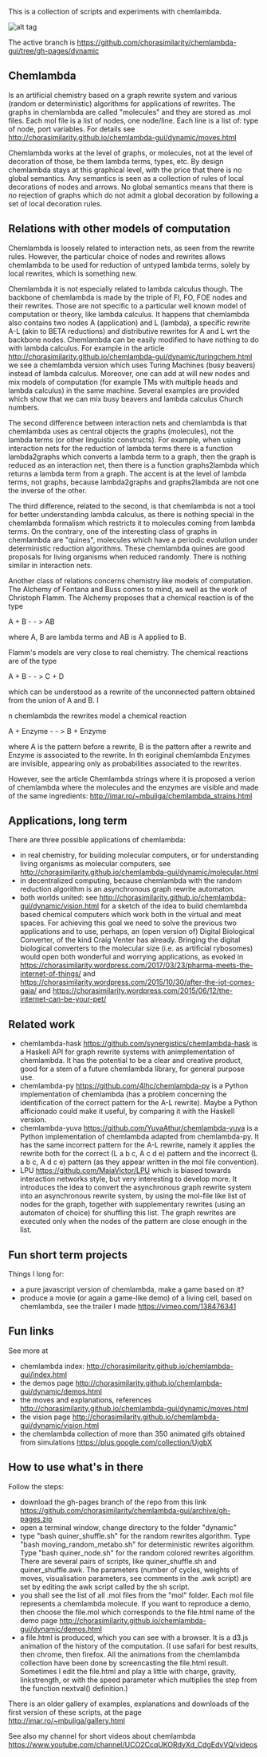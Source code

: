 This is a collection of scripts and experiments with chemlambda. 

![alt tag](tape_long_4653_2.gif)


The active branch is https://github.com/chorasimilarity/chemlambda-gui/tree/gh-pages/dynamic

## Chemlambda

Is an artificial chemistry based on a graph rewrite system and various (random or deterministic) algorithms for applications of rewrites. The graphs in chemlambda are called "molecules" and they are stored as .mol files. Each mol file is a list of nodes, one node/line. Each line is a list of: type of node, port variables. For details see http://chorasimilarity.github.io/chemlambda-gui/dynamic/moves.html 

Chemlambda works at the level of graphs, or molecules, not at the level of decoration of those, be them lambda terms, types, etc. By design chemlambda stays at this graphical level, with the price that there is no global semantics. Any semantics is seen as a collection of rules of local decorations of nodes and arrows. No global semantics means that there is no rejection of graphs which do not admit a global decoration by following a set of local decoration rules. 

## Relations with other models of computation

Chemlambda is loosely related to interaction nets, as seen from the rewrite rules. However, the particular choice of nodes and rewrites allows chemlambda to be used for reduction of untyped lambda terms,  solely by local rewrites, which is something new. 

Chemlambda it is not especially related to lambda calculus though. The backbone of chemlambda is made by the triple of FI, FO, FOE nodes and their rewrites. Those are not specific to a particular well known model of computation or theory, like lambda calculus. It happens that chemlambda also contains two nodes A (application) and L (lambda), a specific rewrite A-L (akin to BETA reductions) and distributive rewrites for A and L wrt the backbone nodes. Chemlambda can be easily modified to have nothing to do with lambda calculus. For example in the article http://chorasimilarity.github.io/chemlambda-gui/dynamic/turingchem.html we see  a chemlambda version which uses Turing Machines (busy beavers) instead of lambda calculus. Moreover, one can add at will new nodes and mix models of computation (for example TMs with multiple heads and lambda calculus) in the same machine. Several examples are provided which show that we can mix busy beavers and lambda calculus Church numbers. 

The second difference between interaction nets and chemlambda is that chemlambda uses as central objects the graphs (molecules), not the lambda terms (or other linguistic constructs). For example, when using interaction nets for the reduction of lambda terms there is a function lambda2graphs which converts a lambda term to a graph, then the graph is reduced as an interaction net, then there is a function graphs2lambda which returns a lambda term from a graph. The accent is at the level of lambda terms, not graphs, because lambda2graphs and graphs2lambda are not one the inverse of the other. 

The third difference, related to the second, is that chemlambda is not a tool for better understanding lambda calculus, as there is nothing special in the chemlambda formalism which restricts it to molecules coming from lambda terms. On the contrary, one of the interesting class of graphs in chemlambda are "quines", molecules which have a periodic evolution under deterministic reduction algorithms. These chemlambda quines are good proposals for living organisms when reduced randomly. There is nothing similar in interaction nets. 


Another class of relations concerns chemistry like models of computation. The Alchemy of Fontana and Buss comes to mind, as well as the work of Christoph Flamm. The Alchemy proposes that a chemical reaction is of the type

 A + B - - > AB
 
 where A, B are lambda terms and AB is A applied to B. 
 
 Flamm's models are very close to real chemistry. The chemical reactions are of the type 
 
 A + B - - > C + D
 
 which can be understood as a rewrite of the unconnected pattern obtained from the union of A and B. I
 
 n chemlambda the rewrites model a chemical reaction 
 
 A + Enzyme - - > B  + Enzyme

where A is the pattern before a rewrite, B is the pattern after a rewrite and Enzyme is associated to the rewrite. In th eoriginal chemlambda Enzymes are invisible, appearing only as probabilities associated to the rewrites. 

 However, see the article Chemlambda strings where it is proposed a verion of chemlambda where the molecules and the enzymes are visible and made of the same ingredients: http://imar.ro/~mbuliga/chemlambda_strains.html 
 

## Applications, long term

There are three possible applications of chemlambda: 
- in real chemistry, for building molecular computers, or for understanding living organisms as molecular computers, see http://chorasimilarity.github.io/chemlambda-gui/dynamic/molecular.html 
- in decentralized computing, because chemlambda with the random reduction algorithm is an asynchronous graph rewrite automaton. 
- both worlds united: see http://chorasimilarity.github.io/chemlambda-gui/dynamic/vision.html for a sketch of the idea to build chemlambda based chemical computers which work both in the virtual and meat spaces. For achieving this goal we need to solve the previous two applications and to use, perhaps, an (open version of) Digital Biological Converter, of the kind Craig Venter has already. Bringing the digital biological converters to the molecular size (i.e. as artificial rybosomes) would open both wonderful and worrying applications, as evoked in https://chorasimilarity.wordpress.com/2017/03/23/pharma-meets-the-internet-of-things/ and https://chorasimilarity.wordpress.com/2015/10/30/after-the-iot-comes-gaia/ and https://chorasimilarity.wordpress.com/2015/06/12/the-internet-can-be-your-pet/


## Related work



- chemlambda-hask https://github.com/synergistics/chemlambda-hask is a Haskell API for graph rewrite systems with animplementation of chemlambda. It has the potential to be a clear and creative product, good for  a stem of a future chemlambda library, for general purpose use.
- chemlambda-py https://github.com/4lhc/chemlambda-py is a Python implementation of chemlambda (has a problem concerning the identification of the correct pattern for the A-L rewrite). Maybe a Python afficionado could make it useful, by comparing it with the Haskell version. 
- chemlambda-yuva https://github.com/YuvaAthur/chemlambda-yuva is a Python implementation of chemlambda adapted from chemlambda-py. It has the same incorrect pattern for the A-L rewrite, namely it applies the rewrite both for the correct (L a b c, A c d e) pattern and the incorrect (L a b c, A d c e) pattern (as they appear written in the mol file convention).
- LPU https://github.com/MaiaVictor/LPU which is biased towards  interaction networks style, but very interesting to develop more. It introduces the idea to convert the asynchronous graph rewrite system into an asynchronous rewrite system, by using the mol-file like list of nodes for the graph, together with supplementary rewrites (using an automaton of choice) for shuffling this list. The graph rewrites are executed only when the nodes of the pattern are close enough in the list. 



## Fun short term projects

Things I long for: 
- a pure javascript version of chemlambda, make a game based on it? 
- produce a movie (or again a game-like demo) of a living cell, based on chemlambda, see the trailer I made https://vimeo.com/138476341 

## Fun links

See more at
- chemlambda index: http://chorasimilarity.github.io/chemlambda-gui/index.html
- the demos page http://chorasimilarity.github.io/chemlambda-gui/dynamic/demos.html
- the moves and explanations, references http://chorasimilarity.github.io/chemlambda-gui/dynamic/moves.html
- the vision page http://chorasimilarity.github.io/chemlambda-gui/dynamic/vision.html
- the chemlambda collection of more than 350 animated gifs obtained from simulations https://plus.google.com/collection/UjgbX

## How to use what's in there

Follow the steps: 
- download the gh-pages branch of the repo from this link https://github.com/chorasimilarity/chemlambda-gui/archive/gh-pages.zip
- open a terminal window, change directory to the folder "dynamic"
- type "bash quiner_shuffle.sh" for the random rewrites algorithm. Type "bash moving_random_metabo.sh" for deterministic rewrites algorithm. Type "bash quiner_node.sh" for the random colored rewrites algorithm. There are several pairs of scripts, like quiner_shuffle.sh and quiner_shuffle.awk. The parameters (number of cycles, weights of moves, visualisation parameters, see comments in the .awk script) are set by editing the awk script called by the sh script. 
- you shall see the list of all .mol files from the "mol" folder. Each mol file represents a chemlambda molecule. If you want to reproduce a demo, then choose the file.mol which corresponds to the file.html name of the demo page http://chorasimilarity.github.io/chemlambda-gui/dynamic/demos.html 
- a file.html is produced, which you can see with a browser. It is a d3.js animation of the history of the computation. (I use safari for best results, then chrome, then firefox. All the animations from the chemlambda collection have been done by screencasting the file.html result. Sometimes I edit the file.html and play a little with charge, gravity, linkstrength, or with the speed parameter which multiplies the step from the function nextval() definition.)


There is an older gallery of examples, explanations and downloads of the first version of these scripts, at the page http://imar.ro/~mbuliga/gallery.html

See also my channel for short videos about chemlambda https://www.youtube.com/channel/UCO2CcqUKORdyXd_CdgEdvVQ/videos
